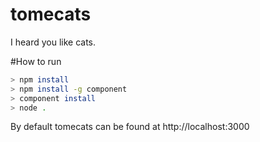 tomecats
========

I heard you like cats.

#How to run

```bash
> npm install
> npm install -g component
> component install
> node .
```
By default tomecats can be found at http://localhost:3000
